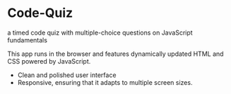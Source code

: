 # Code-Quiz
a timed code quiz with multiple-choice questions on JavaScript fundamentals

This app runs in the browser and features dynamically updated HTML and CSS powered by JavaScript. 
- Clean and polished user interface
- Responsive, ensuring that it adapts to multiple screen sizes.